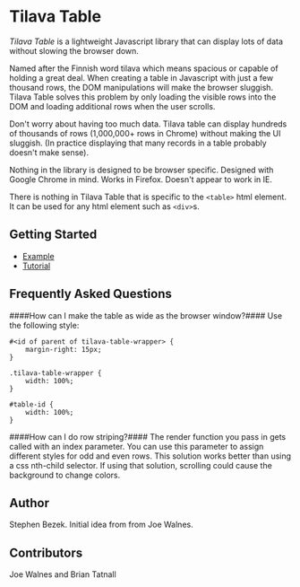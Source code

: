 Tilava Table
=============

*Tilava Table* is a lightweight Javascript library that can display lots of
data without slowing the browser down.

Named after the Finnish word tilava which means spacious or capable of holding
a great deal.  When creating a table in Javascript with just a few thousand
rows, the DOM manipulations will make the browser sluggish.  Tilava Table
solves this problem by only loading the visible rows into the DOM and loading
additional rows when the user scrolls.

Don't worry about having too much data.  Tilava table can display hundreds of
thousands of rows (1,000,000+ rows in Chrome) without making the UI sluggish.
(In practice displaying that many records in a table probably doesn't make
sense).

Nothing in the library is designed to be browser specific.
Designed with Google Chrome in mind.  Works in Firefox.  Doesn't appear to work
in IE.

There is nothing in Tilava Table that is specific to the `<table>` html
element.  It can be used for any html element such as `<div>`s.

Getting Started
---------------

* [Example](http://***/example.html)
* [Tutorial](http://***/tutorial.html)

Frequently Asked Questions
--------------------------

####How can I make the table as wide as the browser window?####
Use the following style:

    #<id of parent of tilava-table-wrapper> {
        margin-right: 15px;
    }
    
    .tilava-table-wrapper {
        width: 100%;
    }

    #table-id {
        width: 100%;
    }

####How can I do row striping?####
The render function you pass in gets called with an index parameter.  You can
use this parameter to assign different styles for odd and even rows.  This
solution works better than using a css nth-child selector.  If using that
solution, scrolling could cause the background to change colors.

Author
------
Stephen Bezek.  Initial idea from from Joe Walnes.

Contributors
------------
Joe Walnes and Brian Tatnall